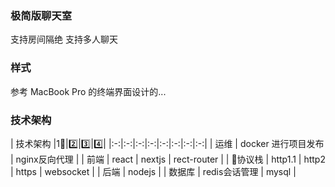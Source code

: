 ### 极简版聊天室
支持房间隔绝
支持多人聊天

### 样式
参考 MacBook Pro 的终端界面设计的...


### 技术架构
| 技术架构 |1⃣|2️⃣|3️⃣|4️⃣|
|:-:|:-:|:-:|:-:|:-:|:-:|:-:|:-:|
| 运维 | docker 进行项目发布 | nginx反向代理 |
| 前端 | react | nextjs | rect-router |
| 协议栈 | http1.1 | http2 | https | websocket |
| 后端 | nodejs |
| 数据库 | redis会话管理 | mysql |



